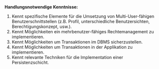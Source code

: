 **Handlungsnotwendige Kenntnisse:**  
1. Kennt spezifische Elemente für die Umsetzung von Multi-User-fähigen Benutzerschnittstellen (z.B. Profil, unterschiedliche Benutzersichten, Berechtigungskonzept, usw.).  
2. Kennt Möglichkeiten ein mehrbenutzer-fähiges Rechtemanagement zu implementieren.  
3. Kennt Möglichkeiten um Transaktionen im DBMS sicherzustellen.  
4. Kennt Möglichkeiten um Transaktionen in der Applikation zu implementieren.  
5. Kennt relevante Techniken für die Implementation einer Persistenzschicht.